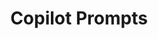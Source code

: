 ---
title: "Copilot Prompts"
description: "This repository contains examples of prompts for Microsoft Copilot."
image: "images/samples-background-copilot-prompts.webp"
externalLink: "https://github.com/pnp/copilot-prompts"
---